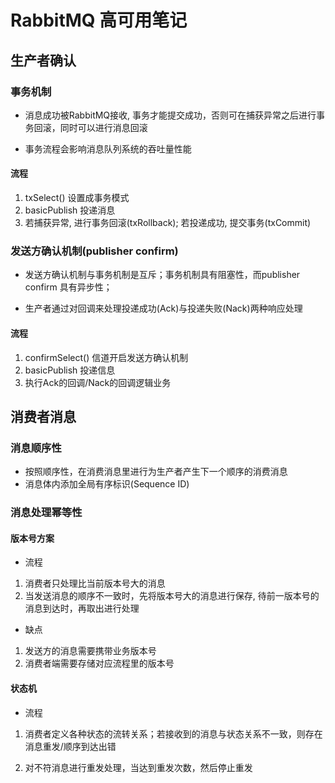 # RabbitMQ 高可用笔记

## 生产者确认

### 事务机制

- 消息成功被RabbitMQ接收, 事务才能提交成功，否则可在捕获异常之后进行事务回滚，同时可以进行消息回滚

- 事务流程会影响消息队列系统的吞吐量性能

#### 流程

1. txSelect() 设置成事务模式
2. basicPublish 投递消息
3. 若捕获异常, 进行事务回滚(txRollback); 若投递成功, 提交事务(txCommit)


### 发送方确认机制(publisher confirm)

- 发送方确认机制与事务机制是互斥；事务机制具有阻塞性，而publisher confirm 具有异步性；

- 生产者通过对回调来处理投递成功(Ack)与投递失败(Nack)两种响应处理

#### 流程

1. confirmSelect() 信道开启发送方确认机制
2. basicPublish 投递信息
3. 执行Ack的回调/Nack的回调逻辑业务

## 消费者消息

### 消息顺序性

- 按照顺序性，在消费消息里进行为生产者产生下一个顺序的消费消息
- 消息体内添加全局有序标识(Sequence ID)

### 消息处理幂等性

#### 版本号方案

- 流程

1. 消费者只处理比当前版本号大的消息
2. 当发送消息的顺序不一致时，先将版本号大的消息进行保存, 待前一版本号的消息到达时，再取出进行处理

- 缺点

1. 发送方的消息需要携带业务版本号
2. 消费者端需要存储对应流程里的版本号

#### 状态机

- 流程

1. 消费者定义各种状态的流转关系；若接收到的消息与状态关系不一致，则存在消息重发/顺序到达出错

2. 对不符消息进行重发处理，当达到重发次数，然后停止重发
